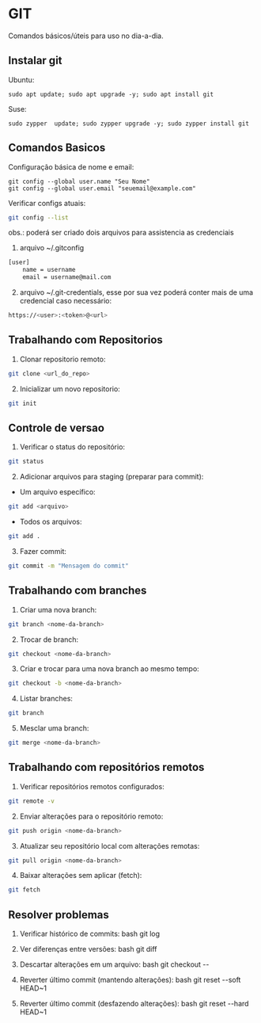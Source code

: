 # GIT
Comandos básicos/úteis para uso no dia-a-dia.

## Instalar git

Ubuntu:
```bash=
sudo apt update; sudo apt upgrade -y; sudo apt install git
```

Suse: 
```bash=
sudo zypper  update; sudo zypper upgrade -y; sudo zypper install git
```

## Comandos Basicos
Configuração básica de nome e email:
```bash=
git config --global user.name "Seu Nome"
git config --global user.email "seuemail@example.com"
```

Verificar configs atuais: 
```bash
git config --list
```

obs.: poderá ser criado dois arquivos para assistencia as credenciais
1. arquivo ~/.gitconfig
```bash
[user]
	name = username
	email = username@mail.com
```
2. arquivo ~/.git-credentials, esse por sua vez poderá conter mais de uma credencial caso necessário:
```bash
https://<user>:<token>@<url>
```

## Trabalhando com Repositorios
1. Clonar repositorio remoto: 
```bash
git clone <url_do_repo>
```
2. Inicializar um novo repositorio: 
```bash
git init
```

## Controle de versao
1. Verificar o status do repositório:

```bash
git status
```

2. Adicionar arquivos para staging (preparar para commit):

- Um arquivo específico:
```bash
git add <arquivo>
```
- Todos os arquivos:
```bash
git add .
```

3. Fazer commit:
```bash
git commit -m "Mensagem do commit"
```

## Trabalhando com branches
1. Criar uma nova branch:
```bash
git branch <nome-da-branch>
```

2. Trocar de branch:
```bash
git checkout <nome-da-branch>
```

3. Criar e trocar para uma nova branch ao mesmo tempo:
```bash
git checkout -b <nome-da-branch>
```

4. Listar branches:
```bash
git branch
```

5. Mesclar uma branch:
```bash
git merge <nome-da-branch>
```

## Trabalhando com repositórios remotos
1. Verificar repositórios remotos configurados:
```bash
git remote -v
```

2. Enviar alterações para o repositório remoto:
```bash
git push origin <nome-da-branch>
```

3. Atualizar seu repositório local com alterações remotas:
```bash
git pull origin <nome-da-branch>
```
4. Baixar alterações sem aplicar (fetch):
```bash
git fetch
```

## Resolver problemas
1. Verificar histórico de commits:
bash
git log

2. Ver diferenças entre versões:
bash
git diff

3. Descartar alterações em um arquivo:
bash
git checkout -- <arquivo>

4. Reverter último commit (mantendo alterações):
bash
git reset --soft HEAD~1

5. Reverter último commit (desfazendo alterações):
bash
git reset --hard HEAD~1

